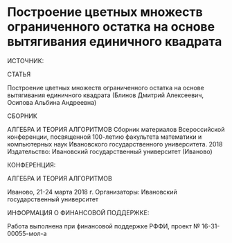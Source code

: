 # Построение цветных множеств ограниченного остатка на основе вытягивания единичного квадрата
ИСТОЧНИК:

СТАТЬЯ

Построение цветных множеств ограниченного остатка на основе вытягивания единичного квадрата (Блинов Дмитрий Алексеевич, Осипова Альбина Андреевна)

СБОРНИК 

АЛГЕБРА И ТЕОРИЯ АЛГОРИТМОВ
Сборник материалов Всероссийской конференции, посвященной 100-летию факультета математики и компьютерных наук Ивановского государственного университета. 2018
Издательство: Ивановский государственный университет (Иваново)

КОНФЕРЕНЦИЯ:
	
АЛГЕБРА И ТЕОРИЯ АЛГОРИТМОВ

Иваново, 21-24 марта 2018 г.
Организаторы: Ивановский государственный университет

ИНФОРМАЦИЯ О ФИНАНСОВОЙ ПОДДЕРЖКЕ:
 	
Работа выполнена при финансовой поддержке РФФИ, проект № 16-31-00055-мол-а
